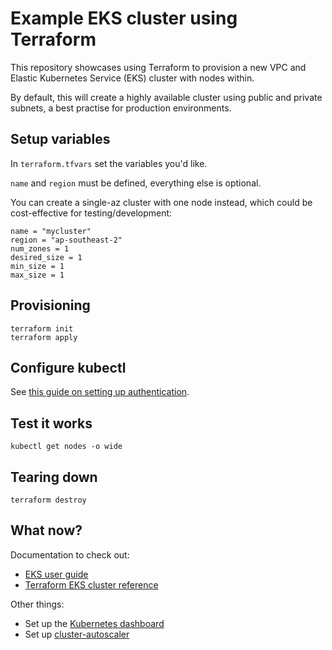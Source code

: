# Example EKS cluster using Terraform

This repository showcases using Terraform to provision a new VPC and Elastic Kubernetes Service (EKS) cluster with nodes within.

By default, this will create a highly available cluster using public and private subnets, a best practise for production environments.

## Setup variables

In `terraform.tfvars` set the variables you'd like.

`name` and `region` must be defined, everything else is optional.

You can create a single-az cluster with one node instead, which could be cost-effective for testing/development:

```
name = "mycluster"
region = "ap-southeast-2"
num_zones = 1
desired_size = 1
min_size = 1
max_size = 1
```

## Provisioning

```shell
terraform init
terraform apply
```

## Configure kubectl

See [this guide on setting up authentication](https://docs.aws.amazon.com/eks/latest/userguide/managing-auth.html).

## Test it works

```shell
kubectl get nodes -o wide
```

## Tearing down

```shell
terraform destroy
```

## What now?

Documentation to check out:
* [EKS user guide](https://docs.aws.amazon.com/eks/latest/userguide)
* [Terraform EKS cluster reference](https://www.terraform.io/docs/providers/aws/r/eks_cluster.html)

Other things:
* Set up the [Kubernetes dashboard](https://docs.aws.amazon.com/eks/latest/userguide/dashboard-tutorial.html)
* Set up [cluster-autoscaler](https://github.com/helm/charts/tree/master/stable/cluster-autoscaler)